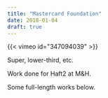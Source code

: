 ```yaml
---
title: "Mastercard Foundation"
date: 2018-01-04
draft: true
---
```


{{< vimeo id="347094039" >}}

Super, lower-third, etc.

Work done for Haft2 at M&H.

Some full-length works below.